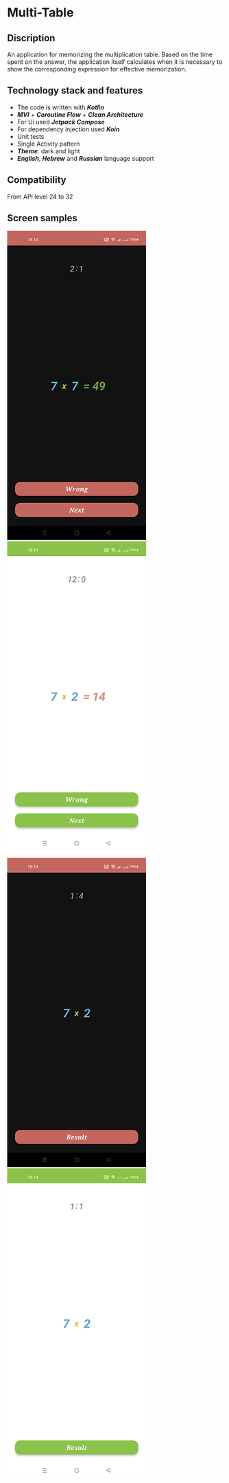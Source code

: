 # Multi-Table

## Discription
An application for memorizing the multiplication table. Based on the time spent on the answer, the application itself calculates when it is necessary to show the corresponding expression for effective memorization.

## Technology stack and features

* The code is written with _**Kotlin**_
* _**MVI**_ + _**Coroutine Flow**_ + _**Clean Architecture**_
* For Ui used _**Jetpack Compose**_
* For dependency injection used _**Koin**_
* Unit tests
* Single Activity pattern
* _**Theme**_: dark and light
* _**English**_, _**Hebrew**_ and _**Russian**_ language support

## Compatibility
From API level 24 to 32

## Screen samples

![name](https://github.com/NikolayKuts/Multi-Table/blob/development/pictures/Screenshot_2022-07-29-18-14-03-79_f746bdb66bd97022eb6d2305a7b7ec51.png)
![name](https://github.com/NikolayKuts/Multi-Table/blob/development/pictures/Screenshot_2022-07-29-18-14-23-14_f746bdb66bd97022eb6d2305a7b7ec51.png)

![name](https://github.com/NikolayKuts/Multi-Table/blob/development/pictures/Screenshot_2022-07-29-18-14-10-72_f746bdb66bd97022eb6d2305a7b7ec51.png)
![name](https://github.com/NikolayKuts/Multi-Table/blob/development/pictures/Screenshot_2022-07-29-18-14-32-91_f746bdb66bd97022eb6d2305a7b7ec51.png)
